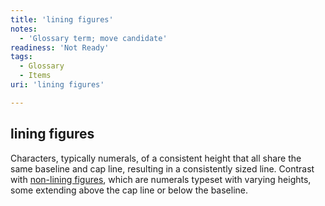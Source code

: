 ```yaml
---
title: 'lining figures'
notes:
  - 'Glossary term; move candidate'
readiness: 'Not Ready'
tags:
  - Glossary
  - Items
uri: 'lining figures'

---
```

## lining figures

Characters, typically numerals, of a consistent height that all share the same baseline and cap line, resulting in a consistently sized line. Contrast with [non-lining figures](/non_lining_figures), which are numerals typeset with varying heights, some extending above the cap line or below the baseline.

